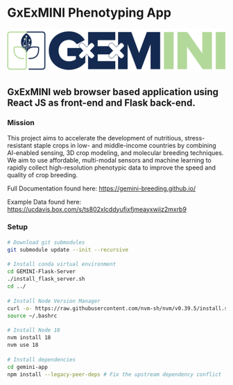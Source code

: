 # GxExMINI Phenotyping App
![gemini_logo](assets/gemini_logo.png)
## GxExMINI web browser based application using React JS as front-end and Flask back-end.

### Mission

This project aims to accelerate the development of nutritious, stress-resistant staple crops in low- and middle-income countries by combining AI-enabled sensing, 3D crop modeling, and molecular breeding techniques. We aim to use affordable, multi-modal sensors and machine learning to rapidly collect high-resolution phenotypic data to improve the speed and quality of crop breeding.

Full Documentation found here:
https://gemini-breeding.github.io/

Example Data found here:
https://ucdavis.box.com/s/ts802xlcddyufixfjmeayxwiiz2mxrb9

### Setup
```bash
# Download git submodules
git submodule update --init --recursive

# Install conda virtual environment
cd GEMINI-Flask-Server
./install_flask_server.sh
cd ../

# Install Node Version Manager
curl -o- https://raw.githubusercontent.com/nvm-sh/nvm/v0.39.5/install.sh | bash
source ~/.bashrc

# Install Node 18
nvm install 18
nvm use 18

# Install dependencies
cd gemini-app
npm install --legacy-peer-deps # Fix the upstream dependency conflict
```
